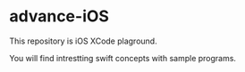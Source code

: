 # advance-iOS
This repository is iOS XCode plaground.


You will find intrestting swift concepts with sample programs.

